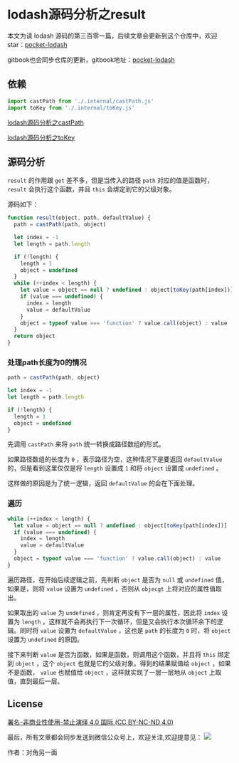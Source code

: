 # lodash源码分析之result

本文为读 lodash 源码的第三百零一篇，后续文章会更新到这个仓库中，欢迎 star：[pocket-lodash](https://github.com/yeyuqiudeng/pocket-lodash)

gitbook也会同步仓库的更新，gitbook地址：[pocket-lodash](https://www.gitbook.com/book/yeyuqiudeng/pocket-lodash/details)

## 依赖

```javascript
import castPath from './.internal/castPath.js'
import toKey from './.internal/toKey.js'
```

[lodash源码分析之castPath](./internal/castPath.md)

[lodash源码分析之toKey](./internal/toKey.md)

## 源码分析

`result` 的作用跟 `get` 差不多，但是当传入的路径 `path` 对应的值是函数时， `result` 会执行这个函数，并且 `this` 会绑定到它的父级对象。

源码如下：

```javascript
function result(object, path, defaultValue) {
  path = castPath(path, object)

  let index = -1
  let length = path.length

  if (!length) {
    length = 1
    object = undefined
  }
  while (++index < length) {
    let value = object == null ? undefined : object[toKey(path[index])]
    if (value === undefined) {
      index = length
      value = defaultValue
    }
    object = typeof value === 'function' ? value.call(object) : value
  }
  return object
}
```

### 处理path长度为0的情况

```javascript
path = castPath(path, object)

let index = -1
let length = path.length

if (!length) {
  length = 1
  object = undefined
}
```

先调用 `castPath` 来将 `path` 统一转换成路径数组的形式。

如果路径数组的长度为 `0` ，表示路径为空，这种情况下是要返回 `defaultValue` 的，但是看到这里仅仅是将 `length` 设置成 `1` 和将 `object` 设置成 `undefined` 。

这样做的原因是为了统一逻辑，返回 `defaultValue` 的会在下面处理。

### 遍历

```javascript
while (++index < length) {
  let value = object == null ? undefined : object[toKey(path[index])]
  if (value === undefined) {
    index = length
    value = defaultValue
  }
  object = typeof value === 'function' ? value.call(object) : value
}
```

遍历路径，在开始后续逻辑之前，先判断 `object` 是否为 `null` 或 `undefined` 值，如果是，则将 `value` 设置为 `undefined` ，否则从 `objecgt` 上将对应的属性值取出。

如果取出的 `value` 为 `undefined` ，则肯定再没有下一层的属性，因此将 `index` 设置为 `length` ，这样就不会再执行下一次循环，但是又会执行本次循环余下的逻辑。同时将 `value` 设置为 `defaultValue` ，这也是 `path` 的长度为 `0` 时，将 `object` 设置为 `undefined` 的原因。

接下来判断 `value` 是否为函数，如果是函数，则调用这个函数，并且将 `this` 绑定到 `object` ，这个 `object` 也就是它的父级对象。得到的结果赋值给 `object` ，如果不是函数， `value` 也赋值给 `object` ，这样就实现了一层一层地从 `object` 上取值，直到最后一层。

## License 

[署名-非商业性使用-禁止演绎 4.0 国际 (CC BY-NC-ND 4.0)](http://creativecommons.org/licenses/by-nc-nd/4.0/)

最后，所有文章都会同步发送到微信公众号上，欢迎关注,欢迎提意见：  ![](https://raw.githubusercontent.com/yeyuqiudeng/resource/master/images/qrcode_front-end-article.jpg) 

作者：对角另一面 